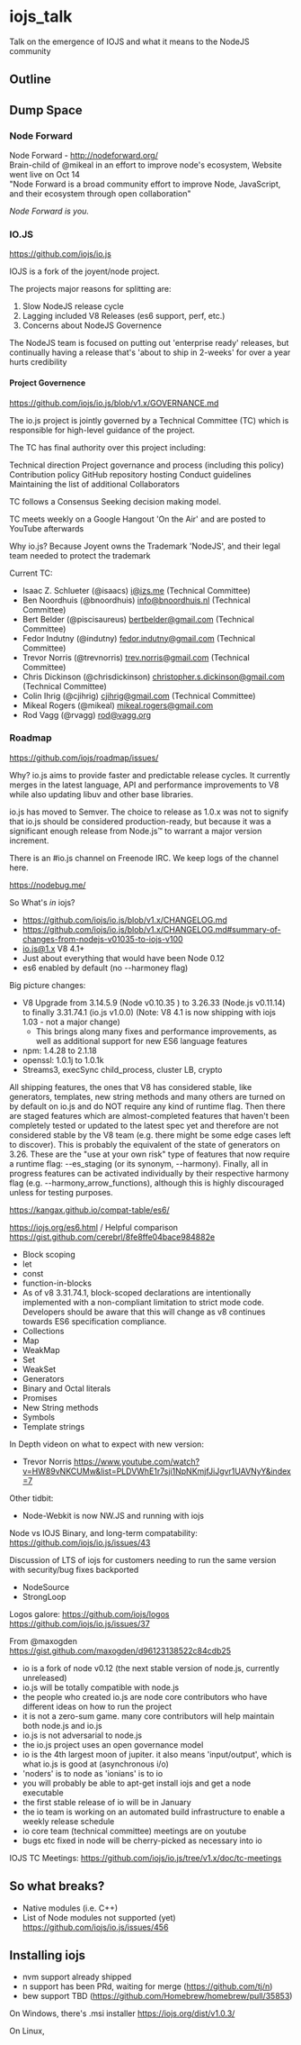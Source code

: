 # iojs_talk
Talk on the emergence of IOJS and what it means to the NodeJS community


## Outline





## Dump Space

### Node Forward
Node Forward - http://nodeforward.org/   
Brain-child of @mikeal in an effort to improve node's ecosystem, Website went live on Oct 14    
"Node Forward is a broad community effort to improve Node, JavaScript, and their ecosystem through open collaboration"   

_Node Forward is you._

### IO.JS
https://github.com/iojs/io.js

IOJS is a fork of the joyent/node project.

The projects major reasons for splitting are:

1. Slow NodeJS release cycle
1. Lagging included V8 Releases (es6 support, perf, etc.)
1. Concerns about NodeJS Governence

The NodeJS team is focused on putting out 'enterprise ready' releases, but 
continually having a release that's 'about to ship in 2-weeks' for over a year
hurts credibility



#### Project Governence
https://github.com/iojs/io.js/blob/v1.x/GOVERNANCE.md

The io.js project is jointly governed by a Technical Committee (TC) which is responsible for high-level guidance of the project.

The TC has final authority over this project including:

Technical direction
Project governance and process (including this policy)
Contribution policy
GitHub repository hosting
Conduct guidelines
Maintaining the list of additional Collaborators

TC follows a Consensus Seeking decision making model. 

TC meets weekly on a Google Hangout 'On the Air' and are posted to YouTube afterwards

Why io.js? Because Joyent owns the Trademark 'NodeJS', and their legal team
needed to protect the trademark

Current TC:
* Isaac Z. Schlueter (@isaacs) <i@izs.me> (Technical Committee)
* Ben Noordhuis (@bnoordhuis) <info@bnoordhuis.nl> (Technical Committee)
* Bert Belder (@piscisaureus) <bertbelder@gmail.com> (Technical Committee)
* Fedor Indutny (@indutny) <fedor.indutny@gmail.com> (Technical Committee)
* Trevor Norris (@trevnorris) <trev.norris@gmail.com> (Technical Committee)
* Chris Dickinson (@chrisdickinson) <christopher.s.dickinson@gmail.com> (Technical Committee)
* Colin Ihrig (@cjihrig) <cjihrig@gmail.com> (Technical Committee)
* Mikeal Rogers (@mikeal) <mikeal.rogers@gmail.com>
* Rod Vagg (@rvagg) <rod@vagg.org>

### Roadmap
https://github.com/iojs/roadmap/issues/

Why? io.js aims to provide faster and predictable release cycles. It currently merges in the latest language, API and performance improvements to V8 while also updating libuv and other base libraries.

io.js has moved to Semver. The choice to release as 1.0.x was not to signify that io.js should be considered production-ready, but because it was a significant enough release from Node.js™ to warrant a major version increment.

There is an #io.js channel on Freenode IRC. We keep logs of the channel here.

https://nodebug.me/

So What's _in_ iojs?
* https://github.com/iojs/io.js/blob/v1.x/CHANGELOG.md
* https://github.com/iojs/io.js/blob/v1.x/CHANGELOG.md#summary-of-changes-from-nodejs-v01035-to-iojs-v100 
* io.js@1.x V8 4.1+
* Just about everything that would have been Node 0.12
* es6 enabled by default (no --harmoney flag)

Big picture changes:
* V8 Upgrade from 3.14.5.9 (Node v0.10.35 ) to 3.26.33 (Node.js v0.11.14) to finally 3.31.74.1 (io.js v1.0.0) (Note: V8 4.1 is now shipping with iojs 1.03 - not a major change)
   * This brings along many fixes and performance improvements, as well as additional support for new ES6 language features
* npm: 1.4.28 to 2.1.18
* openssl: 1.0.1j to 1.0.1k
* Streams3, execSync child_process, cluster LB, crypto

All shipping features, the ones that V8 has considered stable, like generators, templates, new string methods and many others are turned on by default on io.js and do NOT require any kind of runtime flag.
Then there are staged features which are almost-completed features that haven't been completely tested or updated to the latest spec yet and therefore are not considered stable by the V8 team (e.g. there might be some edge cases left to discover). This is probably the equivalent of the state of generators on 3.26. These are the "use at your own risk" type of features that now require a runtime flag: --es_staging (or its synonym, --harmony).
Finally, all in progress features can be activated individually by their respective harmony flag (e.g. --harmony_arrow_functions), although this is highly discouraged unless for testing purposes.

https://kangax.github.io/compat-table/es6/

https://iojs.org/es6.html / Helpful comparison https://gist.github.com/cerebrl/8fe8ffe04bace984882e

* Block scoping
* let
* const
* function-in-blocks
* As of v8 3.31.74.1, block-scoped declarations are intentionally implemented with a non-compliant limitation to strict mode code. Developers should be aware that this will change as v8 continues towards ES6 specification compliance.
* Collections
* Map
* WeakMap
* Set
* WeakSet
* Generators
* Binary and Octal literals
* Promises
* New String methods
* Symbols
* Template strings

In Depth videon on what to expect with new version:
* Trevor Norris https://www.youtube.com/watch?v=HW89vNKCUMw&list=PLDVWhE1r7sji1NpNKmjfJiJgvr1UAVNyY&index=7

Other tidbit:
* Node-Webkit is now NW.JS and running with iojs

Node vs IOJS Binary, and long-term compatability:
https://github.com/iojs/io.js/issues/43

Discussion  of LTS of iojs for customers needing to run the same version with security/bug fixes backported
  * NodeSource
  * StrongLoop
  
Logos galore: https://github.com/iojs/logos
https://github.com/iojs/io.js/issues/37
  
From @maxogden https://gist.github.com/maxogden/d96123138522c84cdb25
*  io is a fork of node v0.12 (the next stable version of node.js, currently unreleased)
*  io.js will be totally compatible with node.js
*  the people who created io.js are node core contributors who have different ideas on how to run the project
*  it is not a zero-sum game. many core contributors will help maintain both node.js and io.js
*  io.js is not adversarial to node.js
*  the io.js project uses an open governance model
*  io is the 4th largest moon of jupiter. it also means 'input/output', which is what io.js is good at (asynchronous i/o)
*  'noders' is to node as 'ionians' is to io
*  you will probably be able to apt-get install iojs and get a node executable
*  the first stable release of io will be in January
*  the io team is working on an automated build infrastructure to enable a weekly release schedule
*  io core team (technical committee) meetings are on youtube
*  bugs etc fixed in node will be cherry-picked as necessary into io  
  
  
  
IOJS TC Meetings:
https://github.com/iojs/io.js/tree/v1.x/doc/tc-meetings


## So what breaks?
* Native modules (i.e. C++)
* List of Node modules not supported (yet) https://github.com/iojs/io.js/issues/456

## Installing iojs
* nvm support already shipped
* n support has been PRd, waiting for merge (https://github.com/tj/n)
* bew support TBD (https://github.com/Homebrew/homebrew/pull/35853)

On Windows, there's .msi installer
https://iojs.org/dist/v1.0.3/

On Linux, 